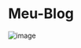 # Meu-Blog


![image](https://github.com/hyperGT/Meu-Blog/assets/63520287/49a4857b-191a-4211-82af-183380b255f2)

